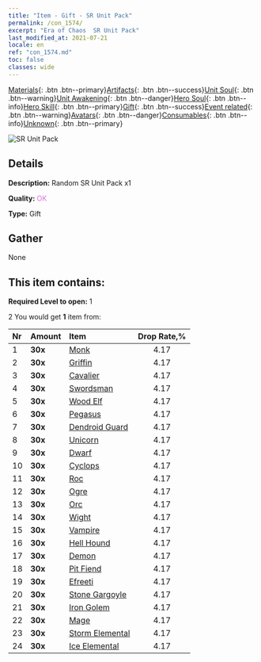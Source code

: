 ```yaml
---
title: "Item - Gift - SR Unit Pack"
permalink: /con_1574/
excerpt: "Era of Chaos  SR Unit Pack"
last_modified_at: 2021-07-21
locale: en
ref: "con_1574.md"
toc: false
classes: wide
---
```

 [Materials](/Items/){: .btn .btn--primary}[Artifacts](/Items/Artifacts/){: .btn .btn--success}[Unit Soul](/Items/UnitSoul/){: .btn .btn--warning}[Unit Awakening](/Items/UnitAwakening/){: .btn .btn--danger}[Hero Soul](/Items/HeroSoul/){: .btn .btn--info}[Hero Skill](/Items/HeroSkill/){: .btn .btn--primary}[Gift](/Items/Gift/){: .btn .btn--success}[Event related](/Items/Events/){: .btn .btn--warning}[Avatars](/Items/Avatars/){: .btn .btn--danger}[Consumables](/Items/Consumables/){: .btn .btn--info}[Unknown](/Items/Unknown/){: .btn .btn--primary}

 ![SR Unit Pack](/images/t/i_907190.png)

## Details
 **Description:** Random SR Unit Pack x1

 **Quality:** <span style="color: #DA70D6">OK</span>

 **Type:** Gift

## Gather

  None

## This item contains:

 **Required Level to open:** 1

 2 You would get **1** item  from:

  | Nr | Amount |     Item    | Drop Rate,% |
  |:---|:-------|:------------|:---------:|
  | 1 |  **30x** | [Monk](/Items/unt_194/) | 4.17 | 
  | 2 |  **30x** | [Griffin](/Items/unt_192/) | 4.17 | 
  | 3 |  **30x** | [Cavalier ](/Items/unt_195/) | 4.17 | 
  | 4 |  **30x** | [Swordsman](/Items/unt_193/) | 4.17 | 
  | 5 |  **30x** | [Wood Elf](/Items/unt_201/) | 4.17 | 
  | 6 |  **30x** | [Pegasus](/Items/unt_202/) | 4.17 | 
  | 7 |  **30x** | [Dendroid Guard](/Items/unt_203/) | 4.17 | 
  | 8 |  **30x** | [Unicorn](/Items/unt_204/) | 4.17 | 
  | 9 |  **30x** | [Dwarf](/Items/unt_200/) | 4.17 | 
  | 10 |  **30x** | [Cyclops](/Items/unt_222/) | 4.17 | 
  | 11 |  **30x** | [Roc](/Items/unt_221/) | 4.17 | 
  | 12 |  **30x** | [Ogre](/Items/unt_220/) | 4.17 | 
  | 13 |  **30x** | [Orc](/Items/unt_219/) | 4.17 | 
  | 14 |  **30x** | [Wight](/Items/unt_210/) | 4.17 | 
  | 15 |  **30x** | [Vampire](/Items/unt_211/) | 4.17 | 
  | 16 |  **30x** | [Hell Hound](/Items/unt_228/) | 4.17 | 
  | 17 |  **30x** | [Demon](/Items/unt_229/) | 4.17 | 
  | 18 |  **30x** | [Pit Fiend](/Items/unt_230/) | 4.17 | 
  | 19 |  **30x** | [Efreeti](/Items/unt_231/) | 4.17 | 
  | 20 |  **30x** | [Stone Gargoyle](/Items/unt_236/) | 4.17 | 
  | 21 |  **30x** | [Iron Golem](/Items/unt_237/) | 4.17 | 
  | 22 |  **30x** | [Mage](/Items/unt_238/) | 4.17 | 
  | 23 |  **30x** | [Storm Elemental](/Items/unt_263/) | 4.17 | 
  | 24 |  **30x** | [Ice Elemental](/Items/unt_264/) | 4.17 | 
